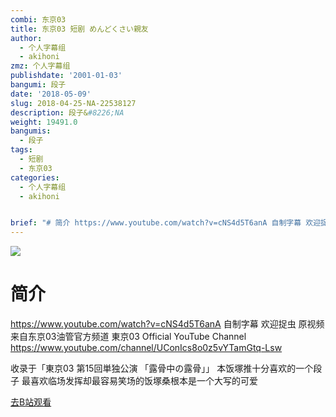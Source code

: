 ```yaml
---
combi: 东京03
title: 东京03 短剧 めんどくさい親友
author:
  - 个人字幕组
  - akihoni
zmz: 个人字幕组
publishdate: '2001-01-03'
bangumi: 段子
date: '2018-05-09'
slug: 2018-04-25-NA-22538127
description: 段子&#8226;NA
weight: 19491.0
bangumis:
  - 段子
tags:
  - 短剧
  - 东京03
categories:
  - 个人字幕组
  - akihoni


brief: "# 简介 https://www.youtube.com/watch?v=cNS4d5T6anA 自制字幕 欢迎捉虫 原视频来自东京03油管官方频道 東京03 Official YouTube Channel https://www.youtube.com/channel/UConIcs8o0z5vYTamGtq-Lsw 收录于「東京03 第15回単独公演 「露骨中の露骨」」 本饭塚推十分喜欢的一个段子 最喜欢临场发挥却最容易笑场的饭塚桑根本是一个大写的可爱"
---
```

![](https://i.imgur.com/ai7eWZa.jpg)
# 简介  
https://www.youtube.com/watch?v=cNS4d5T6anA
自制字幕 欢迎捉虫
原视频来自东京03油管官方频道 東京03 Official YouTube Channel
https://www.youtube.com/channel/UConIcs8o0z5vYTamGtq-Lsw

收录于「東京03 第15回単独公演 「露骨中の露骨」」
本饭塚推十分喜欢的一个段子
最喜欢临场发挥却最容易笑场的饭塚桑根本是一个大写的可爱  

[去B站观看](https://www.bilibili.com/video/av22538127/)
 
